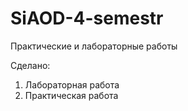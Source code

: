 # SiAOD-4-semestr
Практические и лабораторные работы

 Сделано:
1) Лабораторная работа
2) Практическая работа
